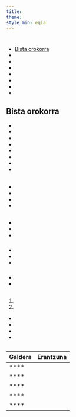 ```yaml
---
title:
theme:
style_min: egia
---
```

# 

## 

* [Bista orokorra]()
* []()
* []()
* []()
* []()
* []()
* []()
* []()

<a id="overview"></a>

## Bista orokorra





* 
* 
* 
* 
* 
* 
* 
* 

<a id="newcourses"></a>

## 





* 
* 
* 
* 

<a id="circletime"></a>

## 





### 

* 
* 
* 

### 

* 
* 
* 

### 

* 
* 

<a id="scaffolding"></a>

## 





1. 
2. 









* 
* 
* 
* 

<a id="unplugged"></a>

## 

<a id="endofcourse"></a>

## 

<a id="conclusion"></a>

## 

<a id="faq"></a>

## 

| Galdera | Erantzuna |
| ------- | --------- |
| ****    |           |
| ****    |           |
| ****    |           |
| ****    |           |
| ****    |           |